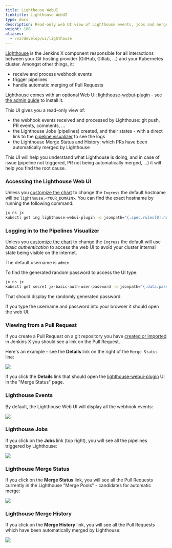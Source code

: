 ```yaml
---
title: Lighthouse WebUI
linktitle: Lighthouse WebUI
type: docs
description: Read-only web UI view of Lighthouse events, jobs and merge status/history
weight: 100
aliases:
  - /v3/develop/ui/lighthouse
---
```


[Lighthouse](https://github.com/jenkins-x/lighthouse) is the Jenkins X component responsible for all interactions between your Git hosting provider (GitHub, Gitlab, ...) and your Kubernetes cluster. Amongst other things, it:
- receive and process webhook events
- trigger pipelines
- handle automatic merging of Pull Requests

Lighthouse comes with an optional Web UI: [lighthouse-webui-plugin](https://github.com/jenkins-x-plugins/lighthouse-webui-plugin) - see [the admin guide](/v3/admin/guides/lighthouse-webui/) to install it.

This UI gives you a read-only view of:
- the webhook events received and processed by Lighthouse: git push, PR events, comments, ...
- the Lighthouse Jobs (pipelines) created, and their states - with a direct link to the [pipeline visualizer](/v3/develop/ui/dashboard/) to see the logs
- the Lighthouse Merge Status and History: which PRs have been automatically merged by Lighthouse

This UI will help you understand what Lighthouse is doing, and in case of issue (pipeline not triggered, PR not being automatically merged, ...) it will help you find the root cause.


### Accessing the Lighthouse Web UI

Unless you [customize the chart](/v3/develop/apps/#customising-charts) to change the `Ingress` the default hostname will be `lighthouse.<YOUR_DOMAIN>`. You can find the exact hostname by running the following command:

```bash 
jx ns jx
kubectl get ing lighthouse-webui-plugin -o jsonpath="{.spec.rules[0].host}"
```

### Logging in to the Pipelines Visualizer

Unless you [customize the chart](/v3/develop/apps/#customising-charts) to change the `Ingress` the default will use _basic authentication_ to access the web UI to avoid your cluster internal state being visible on the internet.

The default username is `admin`. 

To find the generated random password to access the UI type:

```bash 
jx ns jx
kubectl get secret jx-basic-auth-user-password -o jsonpath="{.data.password}" | base64 --decode
```

That should display the randomly generated password.

If you type the username and password into your browser it should open the web UI.


### Viewing from a Pull Request

If you create a Pull Request on a git repository you have [created or imported](/v3/develop/create-project/) in Jenkins X you should see a link on the Pull Request. 

Here's an example - see the **Details** link on the right of the `Merge Status` line:

<img src="/images/lighthouse-webui-plugin/github-pr-status-link.png" class="img-thumbnail">

If you click the **Details** link that should open the [lighthouse-webui-plugin](https://github.com/jenkins-x-plugins/lighthouse-webui-plugin) UI in the "Merge Status" page.


### Lighthouse Events

By default, the Lighthouse Web UI will display all the webhook events:

![](/images/lighthouse-webui-plugin/events.png)


### Lighthouse Jobs

If you click on the **Jobs** link (top right), you will see all the pipelines triggered by Lighthouse:

![](/images/lighthouse-webui-plugin/jobs.png)


### Lighthouse Merge Status

If you click on the **Merge Status** link, you will see all the Pull Requests currently in the Lighthouse "Merge Pools" - candidates for automatic merge:

![](/images/lighthouse-webui-plugin/merge-status.png)


### Lighthouse Merge History

If you click on the **Merge History** link, you will see all the Pull Requests which have been automatically merged by Lighthouse:

![](/images/lighthouse-webui-plugin/merge-history.png)
